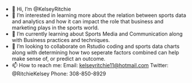 - 👋 Hi, I’m @KelseyRitchie
- 👀 I’m interested in learning more about the relation between sports data and analytics and how it can impact the role that business and marketing plays in the sports world.
- 🌱 I’m currently learning about Sports Media and Communication along with Business practices and techniques.
- 💞️ I’m looking to collaborate on Rstudio coding and sports data charts along with determining how two seperate factors combined can help make sense of, or predict an outcome. 
- 📫 How to reach me: 
Email: kelseyritchie11@hotmail.com
Twitter: @RitchieKelsey
Phone: 308-850-8929

<!---
KelseyRitchie/KelseyRitchie is a ✨ special ✨ repository because its `README.md` (this file) appears on your GitHub profile.
You can click the Preview link to take a look at your changes.
--->
